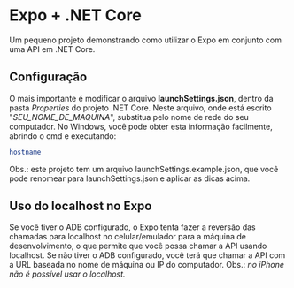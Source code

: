 # Expo + .NET Core

Um pequeno projeto demonstrando como utilizar o Expo em conjunto com uma API em .NET Core.

## Configuração

O mais importante é modificar o arquivo **launchSettings.json**, dentro da pasta _Properties_ do projeto .NET Core. Neste arquivo, onde está escrito "_SEU_NOME_DE_MAQUINA_", substitua pelo nome de rede do seu computador.
No Windows, você pode obter esta informação facilmente, abrindo o cmd e executando:

```bash
hostname
```

Obs.: este projeto tem um arquivo launchSettings.example.json, que você pode renomear para launchSettings.json e aplicar as dicas acima.

## Uso do localhost no Expo

Se você tiver o ADB configurado, o Expo tenta fazer a reversão das chamadas para localhost no celular/emulador para a máquina de desenvolvimento, o que permite que você possa chamar a API usando localhost. Se não tiver o ADB configurado, você terá que chamar a API com a URL baseada no nome de máquina ou IP do computador.
Obs.: _no iPhone não é possível usar o localhost._
